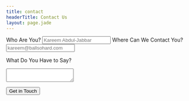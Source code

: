 ```yaml
---
title: contact
headerTitle: Contact Us
layout: page.jade
---
```


<form class="contact" action="//formspree.io/hi@phenotonic.com" method="POST">
  <label for="name">Who Are You?</label>
  <input name="name" type="text" placeholder="Kareem Abdul-Jabbar" />
  <label for="email">Where Can We Contact You?</label>
  <input name="email" type="email" placeholder="kareem@ballsohard.com" />

  <label for="message">What Do You Have to Say?</label>
  <textarea name="message"></textarea>

  <input type="text" name="_gotcha" style="display:none" />

  <input type="hidden" name="_next" value="/#{ path }/?thanks" />

  <button>Get in Touch</button>
</form>
